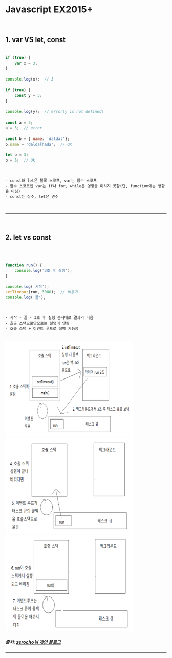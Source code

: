 # Javascript EX2015+

<br>

## 1. var VS let, const

```javascript

if (true) {
    var x = 3;
}

console.log(x);  // 3

if (true) {
    const y = 3;
}

console.log(y);  // error(y is not defined)

const a = 3;
a = 5;  // error

const b = { name: 'daldal'};
b.name = 'daldalhada';  // OK

let b = 3;
b = 5;  // OK

```

<br>

    - const와 let은 블록 스코프, var는 함수 스코프
    - 함수 스코프인 var는 if나 for, while은 영향을 미치지 못함(단, function에는 영향을 미침)
    - const는 상수, let은 변수

<br>

***

<br>

## 2. let vs const

<br>


```javascript

function run() {
    console.log('3초 후 실행');
}

console.log('시작');
setTimeout(run, 3000);  // 비동기
console.log('끝');

```

<br>

    - 시작 - 끝 - 3초 후 실행 순서대로 결과가 나옴 
    - 호출 스택으로만으로는 설명이 안됨
    - 호출 스택 + 이벤트 루프로 설명 가능함

<br>

<img src="https://github.com/daldalhada/Express/blob/main/image/2/2-1/Node2.PNG" width="400" height="300">

<img src="https://github.com/daldalhada/Express/blob/main/image/2/2-1/Node3.PNG" width="400" height="300">

<img src="https://github.com/daldalhada/Express/blob/main/image/2/2-1/Node4.PNG" width="400" height="300">

##### 출처: <a href="https://www.zerocho.com/category/JavaScript/post/597f34bbb428530018e8e6e2">zerocho님 개인 블로그</a>

***

<br>